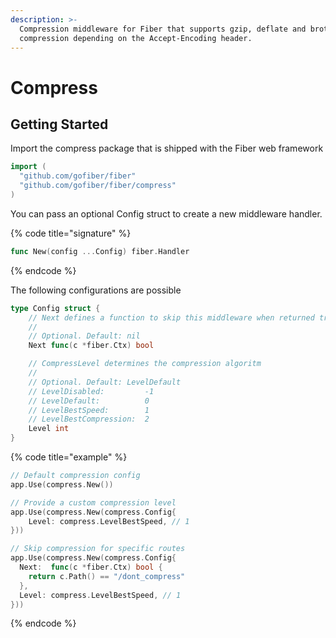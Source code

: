 ```yaml
---
description: >-
  Compression middleware for Fiber that supports gzip, deflate and brotli
  compression depending on the Accept-Encoding header.
---
```


# Compress

## Getting Started

Import the compress package that is shipped with the Fiber web framework

```go
import (
  "github.com/gofiber/fiber"
  "github.com/gofiber/fiber/compress"
)
```

You can pass an optional Config struct to create a new middleware handler.

{% code title="signature" %}
```go
func New(config ...Config) fiber.Handler
```
{% endcode %}

The following configurations are possible

```go
type Config struct {
	// Next defines a function to skip this middleware when returned true.
	//
	// Optional. Default: nil
	Next func(c *fiber.Ctx) bool

	// CompressLevel determines the compression algoritm
	//
	// Optional. Default: LevelDefault
	// LevelDisabled:         -1
	// LevelDefault:          0
	// LevelBestSpeed:        1
	// LevelBestCompression:  2
	Level int
}
```

{% code title="example" %}
```go
// Default compression config
app.Use(compress.New())

// Provide a custom compression level
app.Use(compress.New(compress.Config{
    Level: compress.LevelBestSpeed, // 1
}))

// Skip compression for specific routes
app.Use(compress.New(compress.Config{
  Next:  func(c *fiber.Ctx) bool {
    return c.Path() == "/dont_compress"
  },
  Level: compress.LevelBestSpeed, // 1
}))
```
{% endcode %}



